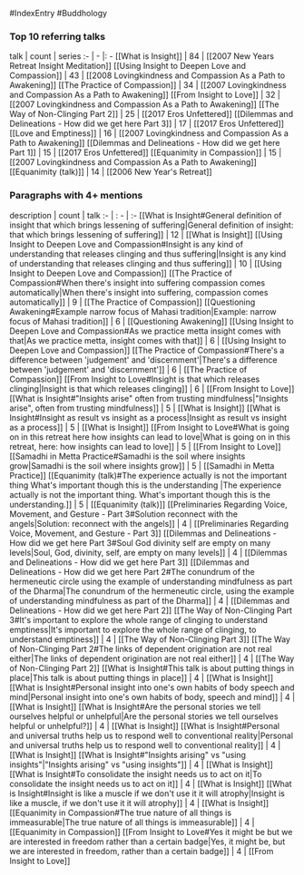 #IndexEntry #Buddhology

### Top 10 referring talks
talk | count | series
:- | - |: -
[[What is Insight]] | 84 | [[2007 New Years Retreat Insight Meditation]]
[[Using Insight to Deepen Love and Compassion]] | 43 | [[2008 Lovingkindness and Compassion As a Path to Awakening]]
[[The Practice of Compassion]] | 34 | [[2007 Lovingkindness and Compassion As a Path to Awakening]]
[[From Insight to Love]] | 32 | [[2007 Lovingkindness and Compassion As a Path to Awakening]]
[[The Way of Non-Clinging Part 2]] | 25 | [[2017 Eros Unfettered]]
[[Dilemmas and Delineations - How did we get here Part 3]] | 17 | [[2017 Eros Unfettered]]
[[Love and Emptiness]] | 16 | [[2007 Lovingkindness and Compassion As a Path to Awakening]]
[[Dilemmas and Delineations - How did we get here Part 1]] | 15 | [[2017 Eros Unfettered]]
[[Equanimity in Compassion]] | 15 | [[2007 Lovingkindness and Compassion As a Path to Awakening]]
[[Equanimity (talk)]] | 14 | [[2006 New Year's Retreat]]

### Paragraphs with 4+ mentions
description | count | talk
:- | : - | :-
[[What is Insight#General definition of insight that which brings lessening of suffering\|General definition of insight: that which brings lessening of suffering]] | 12 | [[What is Insight]]
[[Using Insight to Deepen Love and Compassion#Insight is any kind of understanding that releases clinging and thus suffering\|Insight is any kind of understanding that releases clinging and thus suffering]] | 10 | [[Using Insight to Deepen Love and Compassion]]
[[The Practice of Compassion#When there's insight into suffering compassion comes automatically\|When there's insight into suffering, compassion comes automatically]] | 9 | [[The Practice of Compassion]]
[[Questioning Awakening#Example narrow focus of Mahasi tradition\|Example: narrow focus of Mahasi tradition]] | 6 | [[Questioning Awakening]]
[[Using Insight to Deepen Love and Compassion#As we practice metta insight comes with that\|As we practice metta, insight comes with that]] | 6 | [[Using Insight to Deepen Love and Compassion]]
[[The Practice of Compassion#There's a difference between 'judgement' and 'discernment'\|There's a difference between 'judgement' and 'discernment']] | 6 | [[The Practice of Compassion]]
[[From Insight to Love#Insight is that which releases clinging\|Insight is that which releases clinging]] | 6 | [[From Insight to Love]]
[[What is Insight#"Insights arise" often from trusting mindfulness\|"Insights arise", often from trusting mindfulness]] | 5 | [[What is Insight]]
[[What is Insight#Insight as result vs insight as a process\|Insight as result vs insight as a process]] | 5 | [[What is Insight]]
[[From Insight to Love#What is going on in this retreat here how insights can lead to love\|What is going on in this retreat, here: how insights can lead to love]] | 5 | [[From Insight to Love]]
[[Samadhi in Metta Practice#Samadhi is the soil where insights grow\|Samadhi is the soil where insights grow]] | 5 | [[Samadhi in Metta Practice]]
[[Equanimity (talk)#The experience actually is not the important thing What's important though this is the understanding \|The experience actually is not the important thing. What's important though this is the understanding.]] | 5 | [[Equanimity (talk)]]
[[Preliminaries Regarding Voice, Movement, and Gesture - Part 3#Solution reconnect with the angels\|Solution: reconnect with the angels]] | 4 | [[Preliminaries Regarding Voice, Movement, and Gesture - Part 3]]
[[Dilemmas and Delineations - How did we get here Part 3#Soul God divinity self are empty on many levels\|Soul, God, divinity, self, are empty on many levels]] | 4 | [[Dilemmas and Delineations - How did we get here Part 3]]
[[Dilemmas and Delineations - How did we get here Part 2#The conundrum of the hermeneutic circle using the example of understanding mindfulness as part of the Dharma\|The conundrum of the hermeneutic circle, using the example of understanding mindfulness as part of the Dharma]] | 4 | [[Dilemmas and Delineations - How did we get here Part 2]]
[[The Way of Non-Clinging Part 3#It's important to explore the whole range of clinging to understand emptiness\|It's important to explore the whole range of clinging, to understand emptiness]] | 4 | [[The Way of Non-Clinging Part 3]]
[[The Way of Non-Clinging Part 2#The links of dependent origination are not real either\|The links of dependent origination are not real either]] | 4 | [[The Way of Non-Clinging Part 2]]
[[What is Insight#This talk is about putting things in place\|This talk is about putting things in place]] | 4 | [[What is Insight]]
[[What is Insight#Personal insight into one's own habits of body speech and mind\|Personal insight into one's own habits of body, speech and mind]] | 4 | [[What is Insight]]
[[What is Insight#Are the personal stories we tell ourselves helpful or unhelpful\|Are the personal stories we tell ourselves helpful or unhelpful?]] | 4 | [[What is Insight]]
[[What is Insight#Personal and universal truths help us to respond well to conventional reality\|Personal and universal truths help us to respond well to conventional reality]] | 4 | [[What is Insight]]
[[What is Insight#"Insights arising" vs "using insights"\|"Insights arising" vs "using insights"]] | 4 | [[What is Insight]]
[[What is Insight#To consolidate the insight needs us to act on it\|To consolidate the insight needs us to act on it]] | 4 | [[What is Insight]]
[[What is Insight#Insight is like a muscle if we don't use it it will atrophy\|Insight is like a muscle, if we don't use it it will atrophy]] | 4 | [[What is Insight]]
[[Equanimity in Compassion#The true nature of all things is immeasurable\|The true nature of all things is immeasurable]] | 4 | [[Equanimity in Compassion]]
[[From Insight to Love#Yes it might be but we are interested in freedom rather than a certain badge\|Yes, it might be, but we are interested in freedom, rather than a certain badge]] | 4 | [[From Insight to Love]]

